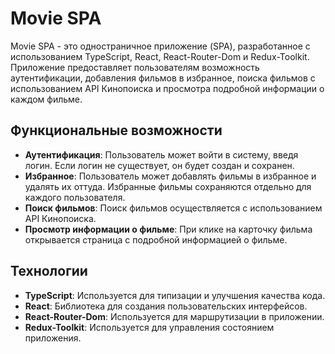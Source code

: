# Movie SPA

Movie SPA - это одностраничное приложение (SPA), разработанное с использованием TypeScript, React, React-Router-Dom и Redux-Toolkit. Приложение предоставляет пользователям возможность аутентификации, добавления фильмов в избранное, поиска фильмов с использованием API Кинопоиска и просмотра подробной информации о каждом фильме.

## Функциональные возможности

- **Аутентификация**: Пользователь может войти в систему, введя логин. Если логин не существует, он будет создан и сохранен.
- **Избранное**: Пользователь может добавлять фильмы в избранное и удалять их оттуда. Избранные фильмы сохраняются отдельно для каждого пользователя.
- **Поиск фильмов**: Поиск фильмов осуществляется с использованием API Кинопоиска.
- **Просмотр информации о фильме**: При клике на карточку фильма открывается страница с подробной информацией о фильме.

## Технологии

- **TypeScript**: Используется для типизации и улучшения качества кода.
- **React**: Библиотека для создания пользовательских интерфейсов.
- **React-Router-Dom**: Используется для маршрутизации в приложении.
- **Redux-Toolkit**: Используется для управления состоянием приложения.

